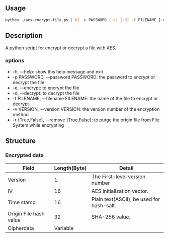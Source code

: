 ## Usage

```sh
python ./aes-encrypt-file.py [-h] -p PASSWORD [-e] [-d] -f FILENAME [-v VERSION] [-r {True,False}]
```

## Description

A python script for encrypt or decrypt a file with AES.

### options

- -h, --help: show this help message and exit
- -p PASSWORD, --password PASSWORD: the password to encrypt or decrypt the file
- -e, --encrypt: to encrypt the file
- -d, --decrypt: to decrypt the file
- -f FILENAME, --filename FILENAME: the name of the file to encrypt or decrypt
- -v VERSION, --version VERSION: the version number of the encryption method
- -r {True,False}, --remove {True,False}: to purge the origin file from File System while encrypting

## Structure

### Encrypted data

| Field                  | Length(Byte) | Detail                                    |
| ---------------------- | ------------ | ----------------------------------------- |
| Version                | 1            | The First-level version number           |
| IV                     | 16           | AES initialization vector.                |
| Time stamp             | 16           | Plain text(ASCII), be used for hash-salt. |
| Origin File hash value | 32           | SHA-256 value.                            |
| Cipherdata             | Variable     |                                           |
